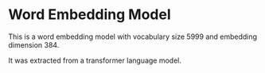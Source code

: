 # Word Embedding Model

This is a word embedding model with vocabulary size 5999 and embedding dimension 384.

It was extracted from a transformer language model.